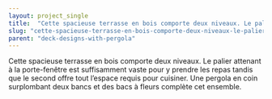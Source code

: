 ```yaml
---
layout: project_single
title:  "Cette spacieuse terrasse en bois comporte deux niveaux. Le palier attenant à la porte-fenêtre est suffisamment vaste pour y prendre les repas tandis que le second offre tout l’espace requis pour cuisiner. Une pergola en coin surplombant deux banc"
slug: "cette-spacieuse-terrasse-en-bois-comporte-deux-niveaux-le-palier-attenant-a-la-porte-fenetre-est"
parent: "deck-designs-with-pergola"
---
```

Cette spacieuse terrasse en bois comporte deux niveaux. Le palier attenant à la porte-fenêtre est suffisamment vaste pour y prendre les repas tandis que le second offre tout l’espace requis pour cuisiner. Une pergola en coin surplombant deux bancs et des bacs à fleurs complète cet ensemble.